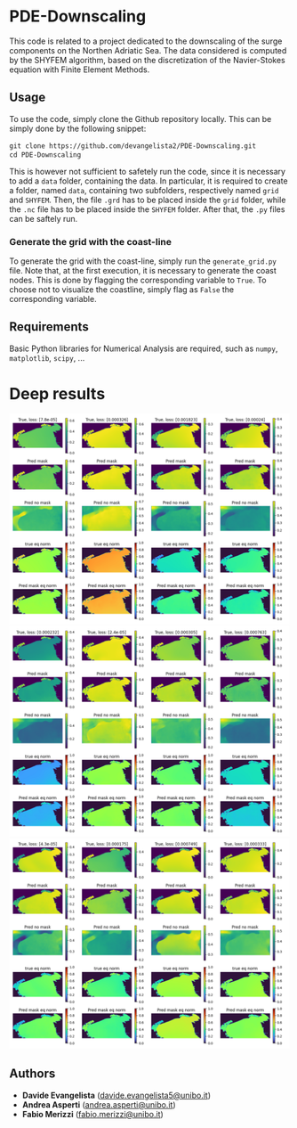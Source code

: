 # PDE-Downscaling
This code is related to a project dedicated to the downscaling of the surge components on the Northen Adriatic Sea. The data considered is computed by the SHYFEM algorithm, based on the discretization of the Navier-Stokes equation with Finite Element Methods.

## Usage
To use the code, simply clone the Github repository locally. This can be simply done by the following snippet:

```
git clone https://github.com/devangelista2/PDE-Downscaling.git
cd PDE-Downscaling
```

This is however not sufficient to safetely run the code, since it is necessary to add a `data` folder, containing the data. In particular, it is required to create a folder, named `data`, containing two subfolders, respectively named `grid` and `SHYFEM`. Then, the file `.grd` has to be placed inside the `grid` folder, while the `.nc` file has to be placed inside the `SHYFEM` folder. After that, the `.py` files can be saftely run.

### Generate the grid with the coast-line
To generate the grid with the coast-line, simply run the `generate_grid.py` file. Note that, at the first execution, it is necessary to generate the coast nodes. This is done by flagging the corresponding variable to `True`. To choose not to visualize the coastline, simply flag as `False` the corresponding variable.

## Requirements
Basic Python libraries for Numerical Analysis are required, such as `numpy`, `matplotlib`, `scipy`, ...

# Deep results

![image](https://github.com/fmerizzi/PDE-Downscaling-deep/blob/main/results/comparison_epoch_113.png) 
![image](https://github.com/fmerizzi/PDE-Downscaling-deep/blob/main/results/comparison_epoch_141.png) 
![image](https://github.com/fmerizzi/PDE-Downscaling-deep/blob/main/results/comparison_epoch_159.png) 


## Authors
- **Davide Evangelista** (davide.evangelista5@unibo.it)
- **Andrea Asperti** (andrea.asperti@unibo.it)
- **Fabio Merizzi** (fabio.merizzi@unibo.it)
